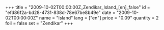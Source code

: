 +++
title = "2009-10-02T00:00:00Z_Zendikar_Island_[en]_false"
id = "efd86f2a-bd28-4731-838d-78e67be8b49e"
date = "2009-10-02T00:00:00Z"
name = "Island"
lang = ["en"]
price = "0.09"
quantity = 2
foil = false
set = "Zendikar"
+++
